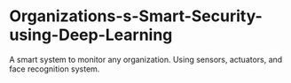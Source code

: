 # Organizations-s-Smart-Security-using-Deep-Learning
A smart system to monitor any organization. Using sensors, actuators, and face recognition system.
